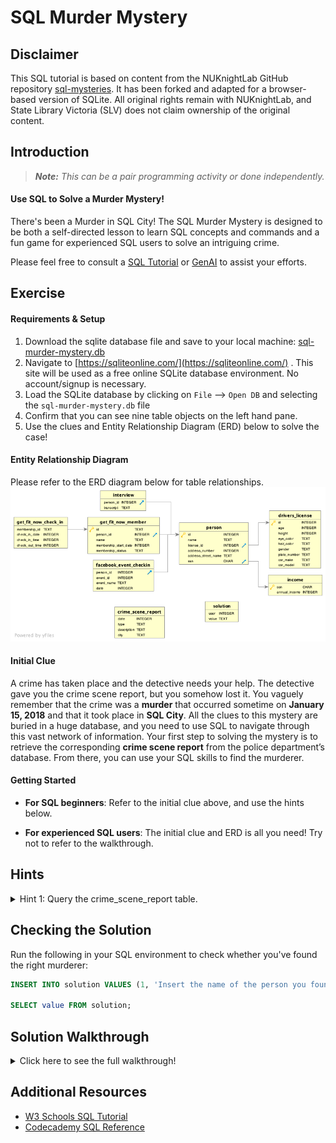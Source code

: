 # SQL Murder Mystery
## Disclaimer
This SQL tutorial is based on content from the NUKnightLab GitHub repository [sql-mysteries](https://github.com/NUKnightLab/sql-mysteries). It has been forked and adapted for a browser-based version of SQLite. All original rights remain with NUKnightLab, and State Library Victoria (SLV) does not claim ownership of the original content.

## Introduction
> ***Note:*** _This can be a pair programming activity or done independently._

#### Use SQL to Solve a Murder Mystery!
There's been a Murder in SQL City! The SQL Murder Mystery is designed to be both a self-directed lesson to learn SQL concepts and commands and a fun game for experienced SQL users to solve an intriguing crime.

Please feel free to consult a [SQL Tutorial](https://www.w3schools.com/sql/) or [GenAI](https://chatgpt.com/) to assist your efforts.

## Exercise
#### Requirements & Setup
1. Download the sqlite database file and save to your local machine: [sql-murder-mystery.db](sql-murder-mystery.db)
2. Navigate to [https://sqliteonline.com/](https://sqliteonline.com/) . This site will be used as a free online SQLite database environment. No account/signup is necessary.
3. Load the SQLite database by clicking on `File` --> `Open DB` and selecting the `sql-murder-mystery.db` file
4. Confirm that you can see nine table objects on the left hand pane.
5. Use the clues and Entity Relationship Diagram (ERD) below to solve the case!

#### Entity Relationship Diagram
Please refer to the ERD diagram below for table relationships.
![Entity Relationship Diagram](sql-murder-mystery-erd.png "Entity Relationship Diagram")


#### Initial Clue
A crime has taken place and the detective needs your help. The detective gave you the
crime scene report, but you somehow lost it. You vaguely remember that the crime
was a **murder​** that occurred sometime on **January 15, 2018** and that it took place in **SQL City​**.
All the clues to this mystery are buried in a huge database, and you need to use
SQL to navigate through this vast network of information. Your first step to solving the
mystery is to retrieve the corresponding **crime scene report** from the police
department’s database. From there, you can use your SQL skills to find the murderer.


#### Getting Started
* **For SQL beginners**: Refer to the initial clue above, and use the hints below.

* **For experienced SQL users**: The initial clue and ERD is all you need! Try not to refer to the walkthrough.


## Hints
<details>
<summary>Hint 1: Query the crime_scene_report table.</summary>

Filter by using a <b>WHERE</b> clause on the <i>date</i>, <i>city</i>, and <i>type</i> columns.
<br />
<br />

<details>
<summary>Hint 2: Query the person table to identify the names of the two witnesses.</summary>

Use <b>ORDER BY address_number DESC</b> to sort in descending order. <b>LIMIT</b> can be used to only return the desired number of rows (e.g. LIMIT 1).
Use <b>LIKE</b> for pattern matching.
<br />
<br />

<details>
<summary>Hint 3: Query the interview table to read the transcripts of the witnesses.</summary>

Morty Schapiro (14887) & Annabel Miller (16371).
Use <b>WHERE person_id IN (14887,16371)</b> to filter for the two witnesses.
<br />
<br />

<details>

<summary>Hint 4: Witness Clues.</summary>

<i>I heard a gunshot and then saw a man run out. He had a "Get Fit Now Gym" bag. The membership number on the bag started with "48Z". Only gold members have those bags. The man got into a car with a plate that included "H42W".</i>

<i>I saw the murder happen, and I recognized the killer from my gym when I was working out last week on January the 9th.</i>

Inspect the following tables given the above clues: <b>get_fit_now_member</b>, <b>drivers_license</b>, <b>get_fit_now_check_in</b>
<br />
<br />

<details>

<summary>Final Hint: Use an INNER JOIN to join the tables together based on the related/matching columns.</summary>

Tables: <b>person</b>, <b>drivers_license</b>, <b>get_fit_now_member</b>, <b>get_fit_now_check_in</b>

WHERE get_fit_now_member.id LIKE '48Z%'
AND drivers_license.plate_number LIKE '%H42W%'
AND get_fit_now_check_in.check_in_date = 20180109;

You should have the answer now!
</details>
</details>
</details>
</details>
</details>


## Checking the Solution
Run the following in your SQL environment to check whether you've found the right murderer:

```sql
INSERT INTO solution VALUES (1, 'Insert the name of the person you found here');

SELECT value FROM solution;
```


## Solution Walkthrough
<details>
<summary>Click here to see the full walkthrough!</summary>
  
```sql
-- 1. Querying the crime_scene_report table
SELECT description 
FROM crime_scene_report
WHERE date = 20180115 
AND city = 'SQL City' 
AND type = 'murder';

-- Security footage shows that there were 2 witnesses.
-- The first witness lives at the last house on "Northwestern Dr".
SELECT * 
FROM person 
WHERE address_street_name = 'Northwestern Dr' 
ORDER BY address_number desc
LIMIT 1;

-- The second witness, named Annabel, lives somewhere on "Franklin Ave".
SELECT * 
FROM person
WHERE name LIKE 'Annabel%' 
AND address_street_name = 'Franklin Ave';

--  Query the interview table to read the transcript of the witnesses.
-- 14887 : Morty Schapiro
-- 16371 : Annabel Miller
SELECT transcript 
FROM interview 
WHERE person_id IN (14887,16371);

-- I heard a gunshot and then saw a man run out. He had a "Get Fit Now Gym" bag. The membership number on the bag started
-- with "48Z". Only gold members have those bags. The man got into a car with a plate that included "H42W".
SELECT * 
FROM get_fit_now_member 
WHERE id LIKE '48Z%'
AND membership_status = 'gold';

SELECT * 
FROM drivers_license 
WHERE plate_number LIKE '%H42W%';

-- I saw the murder happen, and I recognized the killer from my gym when I was working out last week on January the 9th.
SELECT * 
FROM get_fit_now_check_in 
WHERE check_in_date = 20180109;

-- Use an INNER JOIN to join the tables together based on the related/matching columns.
SELECT person.name
FROM person
INNER JOIN drivers_license 
 ON person.license_id = drivers_license.id
INNER JOIN get_fit_now_member 
 ON person.id = get_fit_now_member.person_id
INNER JOIN get_fit_now_check_in 
 ON get_fit_now_member.id = get_fit_now_check_in.membership_id
WHERE get_fit_now_member.id LIKE '48Z%'
AND drivers_license.plate_number LIKE '%H42W%'
AND get_fit_now_check_in.check_in_date = 20180109;

-- Jeremy Bowers
INSERT INTO solution VALUES (1, 'Jeremy Bowers');
SELECT value FROM solution;

-- Congrats, you found the murderer! But wait, theres more... If you think you are re up for a challenge,
-- try querying the interview transcript of the murderer to find the real villain behind this crime.
-- If you feel especially confident in your SQL skills, try to complete this final step with
-- no more than 2 queries. Use this same INSERT statement with your new suspect to check your answer.

-- Check Jeremy Bowers' interview transcript (person_id = 67318)
SELECT transcript 
FROM interview 
WHERE person_id = 67318;

-- I was hired by a woman with a lot of money. I don't know her name but I know she's around
-- 5'5" (65") or 5'7" (67"). She has red hair AND she drives a Tesla Model S. I know that she
--  attended the SQL Symphony Concert 3 times in December 2017.

-- Use an INNER JOIN to join the tables together based on the related/matching columns.

SELECT person.name
FROM person
INNER JOIN drivers_license 
 ON person.license_id = drivers_license.id
INNER JOIN facebook_event_checkin
 ON person.id = facebook_event_checkin.person_id 
WHERE drivers_license.car_make = 'Tesla'
AND drivers_license.car_model = 'Model S'
AND drivers_license.hair_color = 'red'
AND drivers_license.height between 65 AND 67
AND drivers_license.gender = 'female';

-- Miranda Priestly
INSERT INTO solution VALUES (1, 'Miranda Priestly');
SELECT value FROM solution;

-- Congrats, you found the brains behind the murder! Everyone in SQL City hails you as the greatest
-- SQL detective of all time. Time to break out the champagne!

```
 </details>



## Additional Resources
- [W3 Schools SQL Tutorial](https://www.w3schools.com/sql/)
- [Codecademy SQL Reference](https://www.codecademy.com/article/sql-commands)
